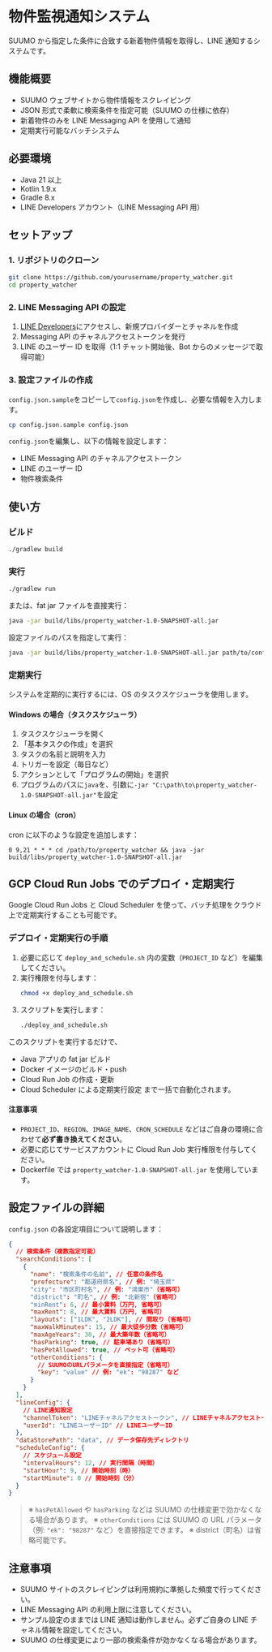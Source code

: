 # 物件監視通知システム

SUUMO から指定した条件に合致する新着物件情報を取得し、LINE 通知するシステムです。

## 機能概要

- SUUMO ウェブサイトから物件情報をスクレイピング
- JSON 形式で柔軟に検索条件を指定可能（SUUMO の仕様に依存）
- 新着物件のみを LINE Messaging API を使用して通知
- 定期実行可能なバッチシステム

## 必要環境

- Java 21 以上
- Kotlin 1.9.x
- Gradle 8.x
- LINE Developers アカウント（LINE Messaging API 用）

## セットアップ

### 1. リポジトリのクローン

```bash
git clone https://github.com/yourusername/property_watcher.git
cd property_watcher
```

### 2. LINE Messaging API の設定

1. [LINE Developers](https://developers.line.biz/)にアクセスし、新規プロバイダーとチャネルを作成
2. Messaging API のチャネルアクセストークンを発行
3. LINE のユーザー ID を取得（1:1 チャット開始後、Bot からのメッセージで取得可能）

### 3. 設定ファイルの作成

`config.json.sample`をコピーして`config.json`を作成し、必要な情報を入力します。

```bash
cp config.json.sample config.json
```

`config.json`を編集し、以下の情報を設定します：

- LINE Messaging API のチャネルアクセストークン
- LINE のユーザー ID
- 物件検索条件

## 使い方

### ビルド

```bash
./gradlew build
```

### 実行

```bash
./gradlew run
```

または、fat jar ファイルを直接実行：

```bash
java -jar build/libs/property_watcher-1.0-SNAPSHOT-all.jar
```

設定ファイルのパスを指定して実行：

```bash
java -jar build/libs/property_watcher-1.0-SNAPSHOT-all.jar path/to/config.json
```

### 定期実行

システムを定期的に実行するには、OS のタスクスケジューラを使用します。

#### Windows の場合（タスクスケジューラ）

1. タスクスケジューラを開く
2. 「基本タスクの作成」を選択
3. タスクの名前と説明を入力
4. トリガーを設定（毎日など）
5. アクションとして「プログラムの開始」を選択
6. プログラムのパスに`java`を、引数に`-jar "C:\path\to\property_watcher-1.0-SNAPSHOT-all.jar"`を設定

#### Linux の場合（cron）

cron に以下のような設定を追加します：

```
0 9,21 * * * cd /path/to/property_watcher && java -jar build/libs/property_watcher-1.0-SNAPSHOT-all.jar
```

## GCP Cloud Run Jobs でのデプロイ・定期実行

Google Cloud Run Jobs と Cloud Scheduler を使って、バッチ処理をクラウド上で定期実行することも可能です。

### デプロイ・定期実行の手順

1. 必要に応じて `deploy_and_schedule.sh` 内の変数（`PROJECT_ID` など）を編集してください。
2. 実行権限を付与します：
   ```sh
   chmod +x deploy_and_schedule.sh
   ```
3. スクリプトを実行します：
   ```sh
   ./deploy_and_schedule.sh
   ```

このスクリプトを実行するだけで、

- Java アプリの fat jar ビルド
- Docker イメージのビルド・push
- Cloud Run Job の作成・更新
- Cloud Scheduler による定期実行設定
  まで一括で自動化されます。

#### 注意事項

- `PROJECT_ID`、`REGION`、`IMAGE_NAME`、`CRON_SCHEDULE` などはご自身の環境に合わせて**必ず書き換えてください**。
- 必要に応じてサービスアカウントに Cloud Run Job 実行権限を付与してください。
- Dockerfile では `property_watcher-1.0-SNAPSHOT-all.jar` を使用しています。

## 設定ファイルの詳細

`config.json` の各設定項目について説明します：

```json
{
  // 検索条件（複数指定可能）
  "searchConditions": [
    {
      "name": "検索条件の名前", // 任意の条件名
      "prefecture": "都道府県名", // 例: "埼玉県"
      "city": "市区町村名", // 例: "鴻巣市"（省略可）
      "district": "町名", // 例: "北新宿"（省略可）
      "minRent": 6, // 最小賃料（万円, 省略可）
      "maxRent": 8, // 最大賃料（万円, 省略可）
      "layouts": ["1LDK", "2LDK"], // 間取り（省略可）
      "maxWalkMinutes": 15, // 最大徒歩分数（省略可）
      "maxAgeYears": 30, // 最大築年数（省略可）
      "hasParking": true, // 駐車場あり（省略可）
      "hasPetAllowed": true, // ペット可（省略可）
      "otherConditions": {
        // SUUMOのURLパラメータを直接指定（省略可）
        "key": "value" // 例: "ek": "98287" など
      }
    }
  ],
  "lineConfig": {
    // LINE通知設定
    "channelToken": "LINEチャネルアクセストークン", // LINEチャネルアクセストークン
    "userId": "LINEユーザーID" // LINEユーザーID
  },
  "dataStorePath": "data", // データ保存先ディレクトリ
  "scheduleConfig": {
    // スケジュール設定
    "intervalHours": 12, // 実行間隔（時間）
    "startHour": 9, // 開始時刻（時）
    "startMinute": 0 // 開始時刻（分）
  }
}
```

> ※ `hasPetAllowed` や `hasParking` などは SUUMO の仕様変更で効かなくなる場合があります。
> ※ `otherConditions` には SUUMO の URL パラメータ（例: `"ek": "98287"` など）を直接指定できます。
> ※ district（町名）は省略可能です。

## 注意事項

- SUUMO サイトのスクレイピングは利用規約に準拠した頻度で行ってください。
- LINE Messaging API の利用上限に注意してください。
- サンプル設定のままでは LINE 通知は動作しません。必ずご自身の LINE チャネル情報を設定してください。
- SUUMO の仕様変更により一部の検索条件が効かなくなる場合があります。
